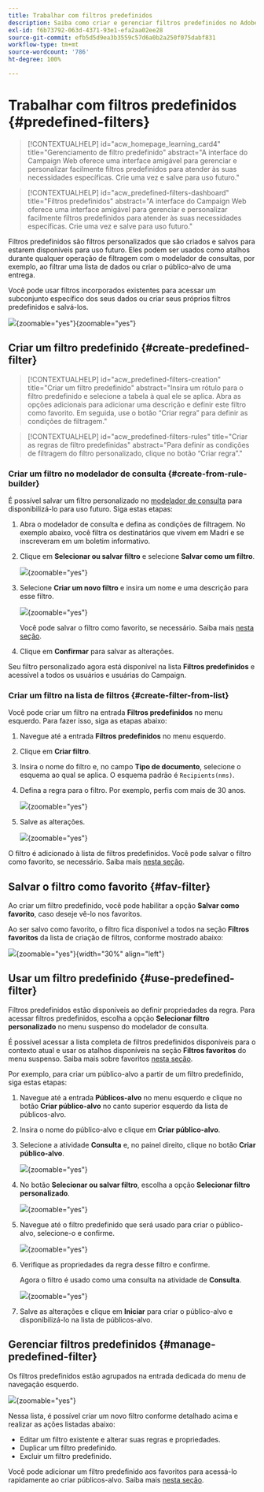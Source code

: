 ```yaml
---
title: Trabalhar com filtros predefinidos
description: Saiba como criar e gerenciar filtros predefinidos no Adobe Campaign Web
exl-id: f6b73792-063d-4371-93e1-efa2aa02ee28
source-git-commit: efb5d5d9ea3b3559c57d6a0b2a250f075dabf831
workflow-type: tm+mt
source-wordcount: '786'
ht-degree: 100%

---
```


# Trabalhar com filtros predefinidos {#predefined-filters}

>[!CONTEXTUALHELP]
>id="acw_homepage_learning_card4"
>title="Gerenciamento de filtro predefinido"
>abstract="A interface do Campaign Web oferece uma interface amigável para gerenciar e personalizar facilmente filtros predefinidos para atender às suas necessidades específicas. Crie uma vez e salve para uso futuro."


>[!CONTEXTUALHELP]
>id="acw_predefined-filters-dashboard"
>title="Filtros predefinidos"
>abstract="A interface do Campaign Web oferece uma interface amigável para gerenciar e personalizar facilmente filtros predefinidos para atender às suas necessidades específicas. Crie uma vez e salve para uso futuro."

Filtros predefinidos são filtros personalizados que são criados e salvos para estarem disponíveis para uso futuro. Eles podem ser usados como atalhos durante qualquer operação de filtragem com o modelador de consultas, por exemplo, ao filtrar uma lista de dados ou criar o público-alvo de uma entrega.

Você pode usar filtros incorporados existentes para acessar um subconjunto específico dos seus dados ou criar seus próprios filtros predefinidos e salvá-los.

![](assets/predefined-filters-menu.png){zoomable=&quot;yes&quot;}{zoomable=&quot;yes&quot;}

## Criar um filtro predefinido {#create-predefined-filter}

>[!CONTEXTUALHELP]
>id="acw_predefined-filters-creation"
>title="Criar um filtro predefinido"
>abstract="Insira um rótulo para o filtro predefinido e selecione a tabela à qual ele se aplica. Abra as opções adicionais para adicionar uma descrição e definir este filtro como favorito. Em seguida, use o botão “Criar regra” para definir as condições de filtragem."

>[!CONTEXTUALHELP]
>id="acw_predefined-filters-rules"
>title="Criar as regras de filtro predefinidas"
>abstract="Para definir as condições de filtragem do filtro personalizado, clique no botão “Criar regra”."

### Criar um filtro no modelador de consulta {#create-from-rule-builder}

É possível salvar um filtro personalizado no [modelador de consulta](../query/query-modeler-overview.md) para disponibilizá-lo para uso futuro. Siga estas etapas:

1. Abra o modelador de consulta e defina as condições de filtragem. No exemplo abaixo, você filtra os destinatários que vivem em Madri e se inscreveram em um boletim informativo.
1. Clique em **Selecionar ou salvar filtro** e selecione **Salvar como um filtro**.

   ![](assets/predefined-filters-save.png){zoomable=&quot;yes&quot;}

1. Selecione **Criar um novo filtro** e insira um nome e uma descrição para esse filtro.

   ![](assets/predefined-filters-save-filter.png){zoomable=&quot;yes&quot;}

   Você pode salvar o filtro como favorito, se necessário. Saiba mais [nesta seção](#fav-filter).

1. Clique em **Confirmar** para salvar as alterações.

Seu filtro personalizado agora está disponível na lista **Filtros predefinidos** e acessível a todos os usuários e usuárias do Campaign.


### Criar um filtro na lista de filtros {#create-filter-from-list}

Você pode criar um filtro na entrada **Filtros predefinidos** no menu esquerdo. Para fazer isso, siga as etapas abaixo:

1. Navegue até a entrada **Filtros predefinidos** no menu esquerdo.
1. Clique em **Criar filtro**.
1. Insira o nome do filtro e, no campo **Tipo de documento**, selecione o esquema ao qual se aplica. O esquema padrão é `Recipients(nms)`.


1. Defina a regra para o filtro. Por exemplo, perfis com mais de 30 anos.

   ![](assets/filter-30+.png){zoomable=&quot;yes&quot;}


1. Salve as alterações.

   ![](assets/new-filter.png){zoomable=&quot;yes&quot;}


O filtro é adicionado à lista de filtros predefinidos. Você pode salvar o filtro como favorito, se necessário. Saiba mais [nesta seção](#fav-filter).


## Salvar o filtro como favorito {#fav-filter}

Ao criar um filtro predefinido, você pode habilitar a opção **Salvar como favorito**, caso deseje vê-lo nos favoritos.


Ao ser salvo como favorito, o filtro fica disponível a todos na seção **Filtros favoritos** da lista de criação de filtros, conforme mostrado abaixo:

![](assets/predefined-filters-favorite.png){zoomable=&quot;yes&quot;}{width="30%" align="left"}

## Usar um filtro predefinido {#use-predefined-filter}

Filtros predefinidos estão disponíveis ao definir propriedades da regra. Para acessar filtros predefinidos, escolha a opção **Selecionar filtro personalizado** no menu suspenso do modelador de consulta.

É possível acessar a lista completa de filtros predefinidos disponíveis para o contexto atual e usar os atalhos disponíveis na seção **Filtros favoritos** do menu suspenso. Saiba mais sobre favoritos [nesta seção](#fav-filter).

Por exemplo, para criar um público-alvo a partir de um filtro predefinido, siga estas etapas:

1. Navegue até a entrada **Públicos-alvo** no menu esquerdo e clique no botão **Criar público-alvo** no canto superior esquerdo da lista de públicos-alvo.
1. Insira o nome do público-alvo e clique em **Criar público-alvo**.
1. Selecione a atividade **Consulta** e, no painel direito, clique no botão **Criar público-alvo**.

   ![](assets/build-audience-from-filter.png){zoomable=&quot;yes&quot;}

1. No botão **Selecionar ou salvar filtro**, escolha a opção **Selecionar filtro personalizado**.

   ![](assets/build-audience-select-custom-filter.png){zoomable=&quot;yes&quot;}

1. Navegue até o filtro predefinido que será usado para criar o público-alvo, selecione-o e confirme.

   ![](assets/build-audience-filter-list.png){zoomable=&quot;yes&quot;}

1. Verifique as propriedades da regra desse filtro e confirme.

   Agora o filtro é usado como uma consulta na atividade de **Consulta**.

   ![](assets/build-audience-confirm.png){zoomable=&quot;yes&quot;}

1. Salve as alterações e clique em **Iniciar** para criar o público-alvo e disponibilizá-lo na lista de públicos-alvo.

## Gerenciar filtros predefinidos {#manage-predefined-filter}

Os filtros predefinidos estão agrupados na entrada dedicada do menu de navegação esquerdo.

![](assets/list-of-filters.png){zoomable=&quot;yes&quot;}

Nessa lista, é possível criar um novo filtro conforme detalhado acima e realizar as ações listadas abaixo:

* Editar um filtro existente e alterar suas regras e propriedades.
* Duplicar um filtro predefinido.
* Excluir um filtro predefinido.

Você pode adicionar um filtro predefinido aos favoritos para acessá-lo rapidamente ao criar públicos-alvo. Saiba mais [nesta seção](#fav-filter).

<!--
## Built-in predefined filters {#ootb-predefined-filter}

Campaign comes with a set of predefined filters, built from the client console. These filters can be used to define your audiences, and rules. They must not be modified.
-->
